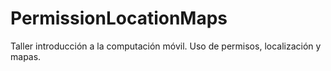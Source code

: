 # PermissionLocationMaps
Taller introducción a la computación móvil. Uso de permisos, localización y mapas.
